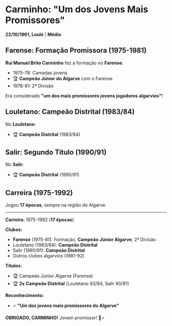 # Carminho: "Um dos Jovens Mais Promissores"

**22/10/1961, Loulé** | **Médio**

## Farense: Formação Promissora (1975-1981)

**Rui Manuel Brito Carminho** fez a formação no **Farense**:
- 1975-78: Camadas jovens
- 🏆 **Campeão Júnior do Algarve** com o Farense
- 1978-81: 2ª Divisão

Era considerado **"um dos mais promissores jovens jogadores algarvios"**!

## Louletano: Campeão Distrital (1983/84)

No **Louletano**:
- 🏆 **Campeão Distrital** (1983/84)

## Salir: Segundo Título (1990/91)

No **Salir**:
- 🏆 **Campeão Distrital** (1990/91)

## Carreira (1975-1992)

Jogou **17 épocas**, sempre na região do Algarve.

---

**Carreira:** 1975-1992 (**17 épocas**)

**Clubes:**
- **Farense** (1975-81): Formação, **Campeão Júnior Algarve**, 2ª Divisão
- Louletano (1983/84): **Campeão Distrital**
- Salir (1990/91): **Campeão Distrital**
- Outros clubes algarvios (1981-92)

**Títulos:**
- 🏆 Campeão Júnior Algarve (Farense)
- 🏆 **2x Campeão Distrital** (Louletano 83/84, Salir 90/91)

**Reconhecimento:**
- ⭐ **"Um dos jovens mais promissores do Algarve"**

**OBRIGADO, CARMINHO!** Jovem promissor! 🦁⭐
